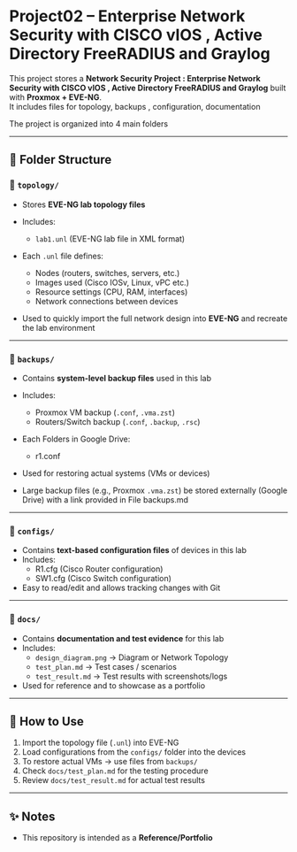 # Project02 – Enterprise Network Security with CISCO vIOS , Active Directory FreeRADIUS and Graylog

This project stores a **Network Security Project : Enterprise Network Security with CISCO vIOS , Active Directory FreeRADIUS and Graylog** built with **Proxmox + EVE-NG**.  
It includes files for topology, backups , configuration, documentation

The project is organized into 4 main folders

---

## 📂 Folder Structure

### 🔹 `topology/`
- Stores **EVE-NG lab topology files**  
- Includes:
  - `lab1.unl` (EVE-NG lab file in XML format)  

- Each `.unl` file defines:
  - Nodes (routers, switches, servers, etc.)  
  - Images used (Cisco IOSv, Linux, vPC etc.)  
  - Resource settings (CPU, RAM, interfaces)  
  - Network connections between devices  

- Used to quickly import the full network design into **EVE-NG** and recreate the lab environment

---

### 🔹 `backups/`
- Contains **system-level backup files** used in this lab  
- Includes:
  - Proxmox VM backup (`.conf`, `.vma.zst`)  
  - Routers/Switch backup (`.conf`, `.backup`, `.rsc`)  

- Each Folders in Google Drive:
  - r1.conf

- Used for restoring actual systems (VMs or devices)
- Large backup files (e.g., Proxmox `.vma.zst`) be stored externally (Google Drive) with a link provided in File backups.md

---

### 🔹 `configs/`
- Contains **text-based configuration files** of devices in this lab  
- Includes:
  - R1.cfg (Cisco Router configuration)  
  - SW1.cfg (Cisco Switch configuration)  
- Easy to read/edit and allows tracking changes with Git


---

### 🔹 `docs/`
- Contains **documentation and test evidence** for this lab  
- Includes:
  - `design_diagram.png` → Diagram or Network Topology  
  - `test_plan.md` → Test cases / scenarios  
  - `test_result.md` → Test results with screenshots/logs  
- Used for reference and to showcase as a portfolio

---

## 🚀 How to Use
1. Import the topology file (`.unl`) into EVE-NG  
2. Load configurations from the `configs/` folder into the devices  
3. To restore actual VMs  → use files from `backups/`  
4. Check `docs/test_plan.md` for the testing procedure  
5. Review `docs/test_result.md` for actual test results  

---

## ✨ Notes
- This repository is intended as a **Reference/Portfolio**  
